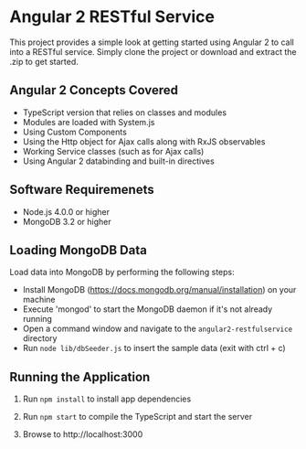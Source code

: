 # Angular 2 RESTful Service

This project provides a simple look at getting started using Angular 2 
to call into a RESTful service. Simply clone the project or download and extract the .zip to get started. 

## Angular 2 Concepts Covered

* TypeScript version that relies on classes and modules
* Modules are loaded with System.js
* Using Custom Components
* Using the Http object for Ajax calls along with RxJS observables
* Working Service classes (such as for Ajax calls)
* Using Angular 2 databinding and built-in directives

## Software Requiremenets

* Node.js 4.0.0 or higher
* MongoDB 3.2 or higher

## Loading MongoDB Data

Load data into MongoDB by performing the following steps:

* Install MongoDB (https://docs.mongodb.org/manual/installation) on your machine
* Execute 'mongod' to start the MongoDB daemon if it's not already running
* Open a command window and navigate to the `angular2-restfulservice` directory 
* Run `node lib/dbSeeder.js` to insert the sample data (exit with ctrl + c)

## Running the Application

1. Run `npm install` to install app dependencies

1. Run `npm start` to compile the TypeScript and start the server

1. Browse to http://localhost:3000
